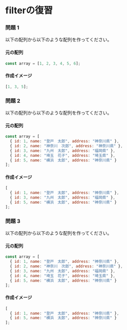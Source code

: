 # filterの復習

### 問題 1

以下の配列から以下のような配列を作ってください。

#### 元の配列

```javascript
const array = [1, 2, 3, 4, 5, 6];
```

#### 作成イメージ

```javascript
[1, 3, 5];
```

### 問題 2

以下の配列から以下のような配列を作ってください。

#### 元の配列

```javascript
const array = [
  { id: 1, name: "登戸　太郎", address: "神奈川県" },
  { id: 2, name: "神奈川　次郎", address: "神奈川県" },
  { id: 3, name: "九州　太郎", address: "福岡県" },
  { id: 4, name: "埼玉　花子", address: "埼玉県" },
  { id: 5, name: "横浜　太郎", address: "神奈川県" }
];
```

#### 作成イメージ

```javascript
[
  { id: 1, name: "登戸　太郎", address: "神奈川県" },
  { id: 3, name: "九州　太郎", address: "福岡県" },
  { id: 5, name: "横浜　太郎", address: "神奈川県" }
];
```

### 問題 3

以下の配列から以下のような配列を作ってください。

#### 元の配列

```javascript
const array = [
  { id: 1, name: "登戸　太郎", address: "神奈川県" },
  { id: 2, name: "神奈川　次郎", address: "神奈川県" },
  { id: 3, name: "九州　太郎", address: "福岡県" },
  { id: 4, name: "埼玉　花子", address: "埼玉県" },
  { id: 5, name: "横浜　太郎", address: "神奈川県" }
];
```

#### 作成イメージ

```javascript
[
  { id: 1, name: "登戸　太郎", address: "神奈川県" },
  { id: 5, name: "横浜　太郎", address: "神奈川県" }
];
```